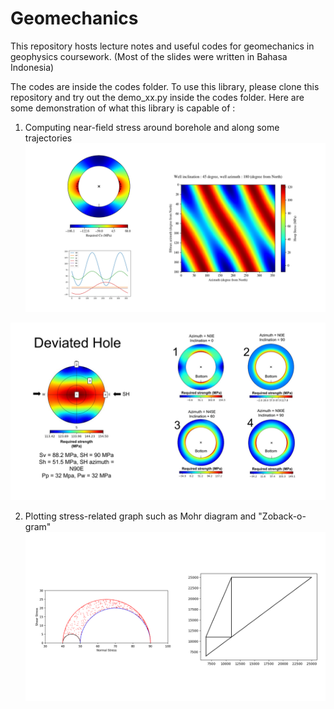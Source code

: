 # Geomechanics 

This repository hosts lecture notes and useful codes for geomechanics in geophysics coursework. (Most of the slides were written in Bahasa Indonesia)

The codes are inside the codes folder. To use this library, please clone this repository and try out the demo_xx.py inside the codes folder.
Here are some demonstration of what this library is capable of :

1. Computing near-field stress around borehole and along some trajectories
![alt text](https://github.com/azharharisandi14/Intro-Geomechanics/blob/master/thumbnails/01.png?raw=true)

![alt text](https://github.com/azharharisandi14/Intro-Geomechanics/blob/master/thumbnails/02.png?raw=true)

2. Plotting stress-related graph such as Mohr diagram and "Zoback-o-gram"
![alt text](https://github.com/azharharisandi14/Intro-Geomechanics/blob/master/thumbnails/03.png?raw=true)
